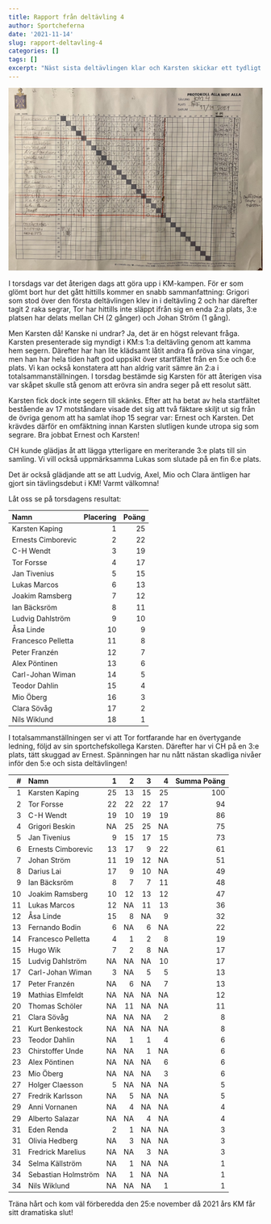 ```yaml
---
title: Rapport från deltävling 4
author: Sportcheferna
date: '2021-11-14'
slug: rapport-deltavling-4
categories: []
tags: []
excerpt: "Näst sista deltävlingen klar och Karsten skickar ett tydligt budskap - när inte Grigori är med tar han över rodret!"
---
```

<script src="{{< blogdown/postref >}}index_files/kePrint/kePrint.js"></script>
<link href="{{< blogdown/postref >}}index_files/lightable/lightable.css" rel="stylesheet" />
<script src="{{< blogdown/postref >}}index_files/kePrint/kePrint.js"></script>
<link href="{{< blogdown/postref >}}index_files/lightable/lightable.css" rel="stylesheet" />



![Protokoll från deltävling 4](protokoll_4.jpg)



I torsdags var det återigen dags att göra upp i KM-kampen. För er som glömt bort hur det gått hittills kommer en snabb sammanfattning: Grigori som stod över den första deltävlingen klev in i deltävling 2 och har därefter tagit 2 raka segrar, Tor har hittills inte släppt ifrån sig en enda 2:a plats, 3:e platsen har delats mellan CH (2 gånger) och Johan Ström (1 gång).

Men Karsten då! Kanske ni undrar? Ja, det är en högst relevant fråga. Karsten presenterade sig myndigt i KM:s 1:a deltävling genom att kamma hem segern. Därefter har han lite klädsamt låtit andra få pröva sina vingar, men han har hela tiden haft god uppsikt över startfältet från en 5:e och 6:e plats. Vi kan också konstatera att han aldrig varit sämre än 2:a i totalsammanställningen. I torsdag bestämde sig Karsten för att återigen visa var skåpet skulle stå genom att erövra sin andra seger på ett resolut sätt.

Karsten fick dock inte segern till skänks. Efter att ha betat av hela startfältet bestående av 17 motståndare visade det sig att två fäktare skiljt ut sig från de övriga genom att ha samlat ihop 15 segrar var: Ernest och Karsten. Det krävdes därför en omfäktning innan Karsten slutligen kunde utropa sig som segrare. Bra jobbat Ernest och Karsten!

CH kunde glädjas åt att lägga ytterligare en meriterande 3:e plats till sin samling. Vi vill också uppmärksamma Lukas som slutade på en fin 6:e plats.

Det är också glädjande att se att Ludvig, Axel, Mio och Clara äntligen har gjort sin tävlingsdebut i KM! Varmt välkomna!

Låt oss se på torsdagens resultat:

<table class="table table-striped" style="width: auto !important; ">
 <thead>
  <tr>
   <th style="text-align:left;"> Namn </th>
   <th style="text-align:right;"> Placering </th>
   <th style="text-align:right;"> Poäng </th>
  </tr>
 </thead>
<tbody>
  <tr>
   <td style="text-align:left;"> Karsten Kaping </td>
   <td style="text-align:right;"> 1 </td>
   <td style="text-align:right;"> 25 </td>
  </tr>
  <tr>
   <td style="text-align:left;"> Ernests Cimborevic </td>
   <td style="text-align:right;"> 2 </td>
   <td style="text-align:right;"> 22 </td>
  </tr>
  <tr>
   <td style="text-align:left;"> C-H Wendt </td>
   <td style="text-align:right;"> 3 </td>
   <td style="text-align:right;"> 19 </td>
  </tr>
  <tr>
   <td style="text-align:left;"> Tor Forsse </td>
   <td style="text-align:right;"> 4 </td>
   <td style="text-align:right;"> 17 </td>
  </tr>
  <tr>
   <td style="text-align:left;"> Jan Tivenius </td>
   <td style="text-align:right;"> 5 </td>
   <td style="text-align:right;"> 15 </td>
  </tr>
  <tr>
   <td style="text-align:left;"> Lukas Marcos </td>
   <td style="text-align:right;"> 6 </td>
   <td style="text-align:right;"> 13 </td>
  </tr>
  <tr>
   <td style="text-align:left;"> Joakim Ramsberg </td>
   <td style="text-align:right;"> 7 </td>
   <td style="text-align:right;"> 12 </td>
  </tr>
  <tr>
   <td style="text-align:left;"> Ian Bäcksröm </td>
   <td style="text-align:right;"> 8 </td>
   <td style="text-align:right;"> 11 </td>
  </tr>
  <tr>
   <td style="text-align:left;"> Ludvig Dahlström </td>
   <td style="text-align:right;"> 9 </td>
   <td style="text-align:right;"> 10 </td>
  </tr>
  <tr>
   <td style="text-align:left;"> Åsa Linde </td>
   <td style="text-align:right;"> 10 </td>
   <td style="text-align:right;"> 9 </td>
  </tr>
  <tr>
   <td style="text-align:left;"> Francesco Pelletta </td>
   <td style="text-align:right;"> 11 </td>
   <td style="text-align:right;"> 8 </td>
  </tr>
  <tr>
   <td style="text-align:left;"> Peter Franzén </td>
   <td style="text-align:right;"> 12 </td>
   <td style="text-align:right;"> 7 </td>
  </tr>
  <tr>
   <td style="text-align:left;"> Alex Pöntinen </td>
   <td style="text-align:right;"> 13 </td>
   <td style="text-align:right;"> 6 </td>
  </tr>
  <tr>
   <td style="text-align:left;"> Carl-Johan Wiman </td>
   <td style="text-align:right;"> 14 </td>
   <td style="text-align:right;"> 5 </td>
  </tr>
  <tr>
   <td style="text-align:left;"> Teodor Dahlin </td>
   <td style="text-align:right;"> 15 </td>
   <td style="text-align:right;"> 4 </td>
  </tr>
  <tr>
   <td style="text-align:left;"> Mio Öberg </td>
   <td style="text-align:right;"> 16 </td>
   <td style="text-align:right;"> 3 </td>
  </tr>
  <tr>
   <td style="text-align:left;"> Clara Sövåg </td>
   <td style="text-align:right;"> 17 </td>
   <td style="text-align:right;"> 2 </td>
  </tr>
  <tr>
   <td style="text-align:left;"> Nils Wiklund </td>
   <td style="text-align:right;"> 18 </td>
   <td style="text-align:right;"> 1 </td>
  </tr>
</tbody>
</table>

I totalsammanställningen ser vi att Tor fortfarande har en övertygande ledning, följd av sin sportchefskollega Karsten. Därefter har vi CH på en 3:e plats, tätt skuggad av Ernest. Spänningen har nu nått nästan skadliga nivåer inför den 5:e och sista deltävlingen!

<table class="table table-striped" style="width: auto !important; ">
 <thead>
  <tr>
   <th style="text-align:right;"> # </th>
   <th style="text-align:left;"> Namn </th>
   <th style="text-align:right;"> 1 </th>
   <th style="text-align:right;"> 2 </th>
   <th style="text-align:right;"> 3 </th>
   <th style="text-align:right;"> 4 </th>
   <th style="text-align:right;"> Summa Poäng </th>
  </tr>
 </thead>
<tbody>
  <tr>
   <td style="text-align:right;"> 1 </td>
   <td style="text-align:left;"> Karsten Kaping </td>
   <td style="text-align:right;"> 25 </td>
   <td style="text-align:right;"> 13 </td>
   <td style="text-align:right;"> 15 </td>
   <td style="text-align:right;"> 25 </td>
   <td style="text-align:right;"> 100 </td>
  </tr>
  <tr>
   <td style="text-align:right;"> 2 </td>
   <td style="text-align:left;"> Tor Forsse </td>
   <td style="text-align:right;"> 22 </td>
   <td style="text-align:right;"> 22 </td>
   <td style="text-align:right;"> 22 </td>
   <td style="text-align:right;"> 17 </td>
   <td style="text-align:right;"> 94 </td>
  </tr>
  <tr>
   <td style="text-align:right;"> 3 </td>
   <td style="text-align:left;"> C-H Wendt </td>
   <td style="text-align:right;"> 19 </td>
   <td style="text-align:right;"> 10 </td>
   <td style="text-align:right;"> 19 </td>
   <td style="text-align:right;"> 19 </td>
   <td style="text-align:right;"> 86 </td>
  </tr>
  <tr>
   <td style="text-align:right;"> 4 </td>
   <td style="text-align:left;"> Grigori Beskin </td>
   <td style="text-align:right;"> NA </td>
   <td style="text-align:right;"> 25 </td>
   <td style="text-align:right;"> 25 </td>
   <td style="text-align:right;"> NA </td>
   <td style="text-align:right;"> 75 </td>
  </tr>
  <tr>
   <td style="text-align:right;"> 5 </td>
   <td style="text-align:left;"> Jan Tivenius </td>
   <td style="text-align:right;"> 9 </td>
   <td style="text-align:right;"> 15 </td>
   <td style="text-align:right;"> 17 </td>
   <td style="text-align:right;"> 15 </td>
   <td style="text-align:right;"> 73 </td>
  </tr>
  <tr>
   <td style="text-align:right;"> 6 </td>
   <td style="text-align:left;"> Ernests Cimborevic </td>
   <td style="text-align:right;"> 13 </td>
   <td style="text-align:right;"> 17 </td>
   <td style="text-align:right;"> 9 </td>
   <td style="text-align:right;"> 22 </td>
   <td style="text-align:right;"> 61 </td>
  </tr>
  <tr>
   <td style="text-align:right;"> 7 </td>
   <td style="text-align:left;"> Johan Ström </td>
   <td style="text-align:right;"> 11 </td>
   <td style="text-align:right;"> 19 </td>
   <td style="text-align:right;"> 12 </td>
   <td style="text-align:right;"> NA </td>
   <td style="text-align:right;"> 51 </td>
  </tr>
  <tr>
   <td style="text-align:right;"> 8 </td>
   <td style="text-align:left;"> Darius Lai </td>
   <td style="text-align:right;"> 17 </td>
   <td style="text-align:right;"> 9 </td>
   <td style="text-align:right;"> 10 </td>
   <td style="text-align:right;"> NA </td>
   <td style="text-align:right;"> 49 </td>
  </tr>
  <tr>
   <td style="text-align:right;"> 9 </td>
   <td style="text-align:left;"> Ian Bäcksröm </td>
   <td style="text-align:right;"> 8 </td>
   <td style="text-align:right;"> 7 </td>
   <td style="text-align:right;"> 7 </td>
   <td style="text-align:right;"> 11 </td>
   <td style="text-align:right;"> 48 </td>
  </tr>
  <tr>
   <td style="text-align:right;"> 10 </td>
   <td style="text-align:left;"> Joakim Ramsberg </td>
   <td style="text-align:right;"> 10 </td>
   <td style="text-align:right;"> 12 </td>
   <td style="text-align:right;"> 13 </td>
   <td style="text-align:right;"> 12 </td>
   <td style="text-align:right;"> 47 </td>
  </tr>
  <tr>
   <td style="text-align:right;"> 11 </td>
   <td style="text-align:left;"> Lukas Marcos </td>
   <td style="text-align:right;"> 12 </td>
   <td style="text-align:right;"> NA </td>
   <td style="text-align:right;"> 11 </td>
   <td style="text-align:right;"> 13 </td>
   <td style="text-align:right;"> 36 </td>
  </tr>
  <tr>
   <td style="text-align:right;"> 12 </td>
   <td style="text-align:left;"> Åsa Linde </td>
   <td style="text-align:right;"> 15 </td>
   <td style="text-align:right;"> 8 </td>
   <td style="text-align:right;"> NA </td>
   <td style="text-align:right;"> 9 </td>
   <td style="text-align:right;"> 32 </td>
  </tr>
  <tr>
   <td style="text-align:right;"> 13 </td>
   <td style="text-align:left;"> Fernando Bodin </td>
   <td style="text-align:right;"> 6 </td>
   <td style="text-align:right;"> NA </td>
   <td style="text-align:right;"> 6 </td>
   <td style="text-align:right;"> NA </td>
   <td style="text-align:right;"> 22 </td>
  </tr>
  <tr>
   <td style="text-align:right;"> 14 </td>
   <td style="text-align:left;"> Francesco Pelletta </td>
   <td style="text-align:right;"> 4 </td>
   <td style="text-align:right;"> 1 </td>
   <td style="text-align:right;"> 2 </td>
   <td style="text-align:right;"> 8 </td>
   <td style="text-align:right;"> 19 </td>
  </tr>
  <tr>
   <td style="text-align:right;"> 15 </td>
   <td style="text-align:left;"> Hugo Wik </td>
   <td style="text-align:right;"> 7 </td>
   <td style="text-align:right;"> 2 </td>
   <td style="text-align:right;"> 8 </td>
   <td style="text-align:right;"> NA </td>
   <td style="text-align:right;"> 17 </td>
  </tr>
  <tr>
   <td style="text-align:right;"> 15 </td>
   <td style="text-align:left;"> Ludvig Dahlström </td>
   <td style="text-align:right;"> NA </td>
   <td style="text-align:right;"> NA </td>
   <td style="text-align:right;"> NA </td>
   <td style="text-align:right;"> 10 </td>
   <td style="text-align:right;"> 17 </td>
  </tr>
  <tr>
   <td style="text-align:right;"> 17 </td>
   <td style="text-align:left;"> Carl-Johan Wiman </td>
   <td style="text-align:right;"> 3 </td>
   <td style="text-align:right;"> NA </td>
   <td style="text-align:right;"> 5 </td>
   <td style="text-align:right;"> 5 </td>
   <td style="text-align:right;"> 13 </td>
  </tr>
  <tr>
   <td style="text-align:right;"> 17 </td>
   <td style="text-align:left;"> Peter Franzén </td>
   <td style="text-align:right;"> NA </td>
   <td style="text-align:right;"> 6 </td>
   <td style="text-align:right;"> NA </td>
   <td style="text-align:right;"> 7 </td>
   <td style="text-align:right;"> 13 </td>
  </tr>
  <tr>
   <td style="text-align:right;"> 19 </td>
   <td style="text-align:left;"> Mathias Elmfeldt </td>
   <td style="text-align:right;"> NA </td>
   <td style="text-align:right;"> NA </td>
   <td style="text-align:right;"> NA </td>
   <td style="text-align:right;"> NA </td>
   <td style="text-align:right;"> 12 </td>
  </tr>
  <tr>
   <td style="text-align:right;"> 20 </td>
   <td style="text-align:left;"> Thomas Schöler </td>
   <td style="text-align:right;"> NA </td>
   <td style="text-align:right;"> 11 </td>
   <td style="text-align:right;"> NA </td>
   <td style="text-align:right;"> NA </td>
   <td style="text-align:right;"> 11 </td>
  </tr>
  <tr>
   <td style="text-align:right;"> 21 </td>
   <td style="text-align:left;"> Clara Sövåg </td>
   <td style="text-align:right;"> NA </td>
   <td style="text-align:right;"> NA </td>
   <td style="text-align:right;"> NA </td>
   <td style="text-align:right;"> 2 </td>
   <td style="text-align:right;"> 8 </td>
  </tr>
  <tr>
   <td style="text-align:right;"> 21 </td>
   <td style="text-align:left;"> Kurt Benkestock </td>
   <td style="text-align:right;"> NA </td>
   <td style="text-align:right;"> NA </td>
   <td style="text-align:right;"> NA </td>
   <td style="text-align:right;"> NA </td>
   <td style="text-align:right;"> 8 </td>
  </tr>
  <tr>
   <td style="text-align:right;"> 23 </td>
   <td style="text-align:left;"> Teodor Dahlin </td>
   <td style="text-align:right;"> NA </td>
   <td style="text-align:right;"> 1 </td>
   <td style="text-align:right;"> 1 </td>
   <td style="text-align:right;"> 4 </td>
   <td style="text-align:right;"> 6 </td>
  </tr>
  <tr>
   <td style="text-align:right;"> 23 </td>
   <td style="text-align:left;"> Chirstoffer Unde </td>
   <td style="text-align:right;"> NA </td>
   <td style="text-align:right;"> NA </td>
   <td style="text-align:right;"> 1 </td>
   <td style="text-align:right;"> NA </td>
   <td style="text-align:right;"> 6 </td>
  </tr>
  <tr>
   <td style="text-align:right;"> 23 </td>
   <td style="text-align:left;"> Alex Pöntinen </td>
   <td style="text-align:right;"> NA </td>
   <td style="text-align:right;"> NA </td>
   <td style="text-align:right;"> NA </td>
   <td style="text-align:right;"> 6 </td>
   <td style="text-align:right;"> 6 </td>
  </tr>
  <tr>
   <td style="text-align:right;"> 23 </td>
   <td style="text-align:left;"> Mio Öberg </td>
   <td style="text-align:right;"> NA </td>
   <td style="text-align:right;"> NA </td>
   <td style="text-align:right;"> NA </td>
   <td style="text-align:right;"> 3 </td>
   <td style="text-align:right;"> 6 </td>
  </tr>
  <tr>
   <td style="text-align:right;"> 27 </td>
   <td style="text-align:left;"> Holger Claesson </td>
   <td style="text-align:right;"> 5 </td>
   <td style="text-align:right;"> NA </td>
   <td style="text-align:right;"> NA </td>
   <td style="text-align:right;"> NA </td>
   <td style="text-align:right;"> 5 </td>
  </tr>
  <tr>
   <td style="text-align:right;"> 27 </td>
   <td style="text-align:left;"> Fredrik Karlsson </td>
   <td style="text-align:right;"> NA </td>
   <td style="text-align:right;"> 5 </td>
   <td style="text-align:right;"> NA </td>
   <td style="text-align:right;"> NA </td>
   <td style="text-align:right;"> 5 </td>
  </tr>
  <tr>
   <td style="text-align:right;"> 29 </td>
   <td style="text-align:left;"> Anni Vornanen </td>
   <td style="text-align:right;"> NA </td>
   <td style="text-align:right;"> 4 </td>
   <td style="text-align:right;"> NA </td>
   <td style="text-align:right;"> NA </td>
   <td style="text-align:right;"> 4 </td>
  </tr>
  <tr>
   <td style="text-align:right;"> 29 </td>
   <td style="text-align:left;"> Alberto Salazar </td>
   <td style="text-align:right;"> NA </td>
   <td style="text-align:right;"> NA </td>
   <td style="text-align:right;"> 4 </td>
   <td style="text-align:right;"> NA </td>
   <td style="text-align:right;"> 4 </td>
  </tr>
  <tr>
   <td style="text-align:right;"> 31 </td>
   <td style="text-align:left;"> Eden Renda </td>
   <td style="text-align:right;"> 2 </td>
   <td style="text-align:right;"> 1 </td>
   <td style="text-align:right;"> NA </td>
   <td style="text-align:right;"> NA </td>
   <td style="text-align:right;"> 3 </td>
  </tr>
  <tr>
   <td style="text-align:right;"> 31 </td>
   <td style="text-align:left;"> Olivia Hedberg </td>
   <td style="text-align:right;"> NA </td>
   <td style="text-align:right;"> 3 </td>
   <td style="text-align:right;"> NA </td>
   <td style="text-align:right;"> NA </td>
   <td style="text-align:right;"> 3 </td>
  </tr>
  <tr>
   <td style="text-align:right;"> 31 </td>
   <td style="text-align:left;"> Fredrick Marelius </td>
   <td style="text-align:right;"> NA </td>
   <td style="text-align:right;"> NA </td>
   <td style="text-align:right;"> 3 </td>
   <td style="text-align:right;"> NA </td>
   <td style="text-align:right;"> 3 </td>
  </tr>
  <tr>
   <td style="text-align:right;"> 34 </td>
   <td style="text-align:left;"> Selma Källström </td>
   <td style="text-align:right;"> NA </td>
   <td style="text-align:right;"> 1 </td>
   <td style="text-align:right;"> NA </td>
   <td style="text-align:right;"> NA </td>
   <td style="text-align:right;"> 1 </td>
  </tr>
  <tr>
   <td style="text-align:right;"> 34 </td>
   <td style="text-align:left;"> Sebastian Holmström </td>
   <td style="text-align:right;"> NA </td>
   <td style="text-align:right;"> 1 </td>
   <td style="text-align:right;"> NA </td>
   <td style="text-align:right;"> NA </td>
   <td style="text-align:right;"> 1 </td>
  </tr>
  <tr>
   <td style="text-align:right;"> 34 </td>
   <td style="text-align:left;"> Nils Wiklund </td>
   <td style="text-align:right;"> NA </td>
   <td style="text-align:right;"> NA </td>
   <td style="text-align:right;"> NA </td>
   <td style="text-align:right;"> 1 </td>
   <td style="text-align:right;"> 1 </td>
  </tr>
</tbody>
</table>

Träna hårt och kom väl förberedda den 25:e november då 2021 års KM får sitt dramatiska slut!
